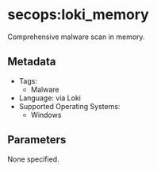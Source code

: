 <!-- region Generated -->
# secops:loki_memory

Comprehensive malware scan in memory.

## Metadata

- Tags:
  - Malware
- Language: via Loki
- Supported Operating Systems:
  - Windows

## Parameters

None specified.
<!-- endregion -->
